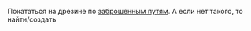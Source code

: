 Покататься на дрезине по [заброшенным путям](/ru/blog/abandoned-railroads). А если нет такого, то найти/создать